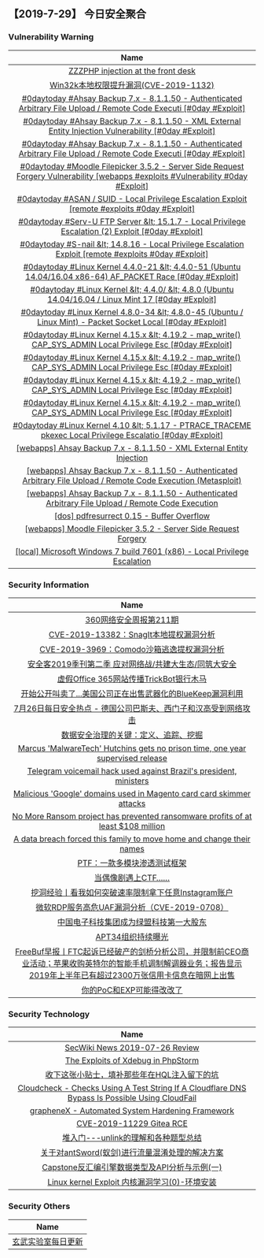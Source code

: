 
 ##   【2019-7-29】 今日安全聚合


###  						       							Vulnerability Warning

|                             Name                             |
| :----------------------------------------------------------: |
|[ZZZPHP injection at the front desk](https://www.seebug.org/vuldb/ssvid-98031)|
|[Win32k本地权限提升漏洞(CVE-2019-1132)](https://www.seebug.org/vuldb/ssvid-98030)|
|[#0daytoday #Ahsay Backup 7.x - 8.1.1.50 - Authenticated Arbitrary File Upload / Remote Code Executi [#0day #Exploit]](http://0day.today/exploits/33046)|
|[#0daytoday #Ahsay Backup 7.x - 8.1.1.50 - XML External Entity Injection Vulnerability [#0day #Exploit]](http://0day.today/exploits/33047)|
|[#0daytoday #Ahsay Backup 7.x - 8.1.1.50 - Authenticated Arbitrary File Upload / Remote Code Executi [#0day #Exploit]](http://0day.today/exploits/33045)|
|[#0daytoday #Moodle Filepicker 3.5.2 - Server Side Request Forgery Vulnerability [webapps #exploits #Vulnerability #0day #Exploit]](http://0day.today/exploits/33044)|
|[#0daytoday #ASAN / SUID - Local Privilege Escalation Exploit  [remote #exploits  #0day #Exploit]](http://0day.today/exploits/33043)|
|[#0daytoday #Serv-U FTP Server &amp;lt; 15.1.7 - Local Privilege Escalation (2) Exploit [#0day #Exploit]](http://0day.today/exploits/33042)|
|[#0daytoday #S-nail &amp;lt; 14.8.16 - Local Privilege Escalation Exploit [remote #exploits  #0day #Exploit]](http://0day.today/exploits/33041)|
|[#0daytoday #Linux Kernel 4.4.0-21 &amp;lt; 4.4.0-51 (Ubuntu 14.04/16.04 x86-64) AF_PACKET Race  [#0day #Exploit]](http://0day.today/exploits/33037)|
|[#0daytoday #Linux Kernel &amp;lt; 4.4.0/ &amp;lt; 4.8.0 (Ubuntu 14.04/16.04 / Linux Mint 17 [#0day #Exploit]](http://0day.today/exploits/33036)|
|[#0daytoday #Linux Kernel 4.8.0-34 &amp;lt; 4.8.0-45 (Ubuntu / Linux Mint) - Packet Socket Local [#0day #Exploit]](http://0day.today/exploits/33035)|
|[#0daytoday #Linux Kernel 4.15.x &amp;lt; 4.19.2 - map_write() CAP_SYS_ADMIN Local Privilege Esc [#0day #Exploit]](http://0day.today/exploits/33034)|
|[#0daytoday #Linux Kernel 4.15.x &amp;lt; 4.19.2 - map_write() CAP_SYS_ADMIN Local Privilege Esc [#0day #Exploit]](http://0day.today/exploits/33033)|
|[#0daytoday #Linux Kernel 4.15.x &amp;lt; 4.19.2 - map_write() CAP_SYS_ADMIN Local Privilege Esc [#0day #Exploit]](http://0day.today/exploits/33029)|
|[#0daytoday #Linux Kernel 4.15.x &amp;lt; 4.19.2 - map_write() CAP_SYS_ADMIN Local Privilege Esc [#0day #Exploit]](http://0day.today/exploits/33028)|
|[#0daytoday #Linux Kernel 4.10 &amp;lt; 5.1.17 - PTRACE_TRACEME pkexec Local Privilege Escalatio [#0day #Exploit]](http://0day.today/exploits/33027)|
|[[webapps] Ahsay Backup 7.x - 8.1.1.50 - XML External Entity Injection](https://www.exploit-db.com/exploits/47181)|
|[[webapps] Ahsay Backup 7.x - 8.1.1.50 - Authenticated Arbitrary File Upload / Remote Code Execution (Metasploit)](https://www.exploit-db.com/exploits/47180)|
|[[webapps] Ahsay Backup 7.x - 8.1.1.50 - Authenticated Arbitrary File Upload / Remote Code Execution](https://www.exploit-db.com/exploits/47179)|
|[[dos] pdfresurrect 0.15 - Buffer Overflow](https://www.exploit-db.com/exploits/47178)|
|[[webapps] Moodle Filepicker 3.5.2 - Server Side Request Forgery](https://www.exploit-db.com/exploits/47177)|
|[[local] Microsoft Windows 7 build 7601 (x86) - Local Privilege Escalation](https://www.exploit-db.com/exploits/47176)|

### 						        							Security Information
|                             Name                                    |
| :----------------------------------------------------------: |
|[360网络安全周报第211期](https://www.anquanke.com/post/id/182837)|
|[CVE-2019-13382：SnagIt本地提权漏洞分析](https://www.anquanke.com/post/id/182818)|
|[CVE-2019-3969：Comodo沙箱逃逸提权漏洞分析](https://www.anquanke.com/post/id/182763)|
|[安全客2019季刊第二季  应对网络战/共建大生态/同筑大安全](https://www.anquanke.com/post/id/182812)|
|[虚假Office 365网站传播TrickBot银行木马](https://www.anquanke.com/post/id/182773)|
|[开始公开叫卖了...美国公司正在出售武器化的BlueKeep漏洞利用](https://www.anquanke.com/post/id/182778)|
|[7月26日每日安全热点 - 德国公司巴斯夫、西门子和汉高受到网络攻击](https://www.anquanke.com/post/id/182774)|
|[数据安全治理的关键：定义、追踪、挖掘](http://blog.nsfocus.net/key-data-security-governance-definition-tracking-mining/)|
|[Marcus 'MalwareTech' Hutchins gets no prison time, one year supervised release](https://www.zdnet.com/article/marcus-malwaretech-hutchins-gets-no-prison-time-one-year-supervised-release/#ftag=RSSbaffb68)|
|[Telegram voicemail hack used against Brazil's president, ministers](https://www.zdnet.com/article/telegram-voicemail-hack-used-against-brazils-president-ministers/#ftag=RSSbaffb68)|
|[Malicious 'Google' domains used in Magento card card skimmer attacks](https://www.zdnet.com/article/malicious-google-domains-used-in-magento-data-skimmer/#ftag=RSSbaffb68)|
|[No More Ransom project has prevented ransomware profits of at least $108 million](https://www.zdnet.com/article/no-more-ransom-project-has-prevented-ransomware-profits-of-at-least-108-million/#ftag=RSSbaffb68)|
|[A data breach forced this family to move home and change their names](https://www.zdnet.com/article/a-data-breach-forced-this-family-to-move-home-and-change-their-names/#ftag=RSSbaffb68)|
|[PTF：一款多模块渗透测试框架](https://www.freebuf.com/sectool/209091.html)|
|[当偶像剧遇上CTF……](https://www.freebuf.com/video/209393.html)|
|[挖洞经验丨看我如何突破速率限制拿下任意Instagram账户](https://www.freebuf.com/vuls/208369.html)|
|[微软RDP服务高危UAF漏洞分析（CVE-2019-0708）](https://www.freebuf.com/vuls/207969.html)|
|[中国电子科技集团成为绿盟科技第一大股东](https://www.freebuf.com/news/209501.html)|
|[APT34组织持续曝光](https://www.freebuf.com/articles/network/208335.html)|
|[FreeBuf早报丨FTC起诉已经破产的剑桥分析公司，并限制前CEO商业活动；苹果收购英特尔的智能手机调制解调器业务；报告显示2019年上半年已有超过2300万张信用卡信息在暗网上出售](https://www.freebuf.com/news/209492.html)|
|[你的PoC和EXP可能得改改了](https://www.freebuf.com/articles/web/207998.html)|

### 						        							Security  Technology
|                             Name                                    |
| :----------------------------------------------------------: |
|[SecWiki News 2019-07-26 Review](http://www.sec-wiki.com/?2019-07-26)|
|[The Exploits of Xdebug in PhpStorm](https://paper.seebug.org/992/)|
|[收下这张小贴士，填补那些年在HQL注入留下的坑](https://www.4hou.com/technology/19407.html)|
|[Cloudcheck - Checks Using A Test String If A Cloudflare DNS Bypass Is Possible Using CloudFail](http://www.kitploit.com/2019/07/cloudcheck-checks-using-test-string-if.html)|
|[grapheneX - Automated System Hardening Framework](http://www.kitploit.com/2019/07/graphenex-automated-system-hardening.html)|
|[CVE-2019-11229 Gitea RCE](http://xz.aliyun.com/t/5788)|
|[堆入门---unlink的理解和各种题型总结](http://xz.aliyun.com/t/5748)|
|[关于对antSword(蚁剑)进行流量混淆处理的解决方案](http://xz.aliyun.com/t/5756)|
|[Capstone反汇编引擎数据类型及API分析与示例(一)](http://xz.aliyun.com/t/5753)|
|[Linux kernel Exploit 内核漏洞学习(0)-环境安装](http://xz.aliyun.com/t/5763)|

### 						        							Security  Others
|                             Name                                    |
| :----------------------------------------------------------: |
|[玄武实验室每日更新](https://weibo.com/p/1006065582522936/wenzhang?from=page_100606_profile&wvr=6&mod=wenzhangmore)|

